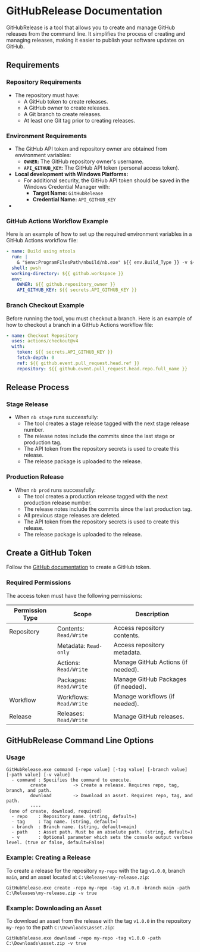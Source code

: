 # GitHubRelease Documentation

GitHubRelease is a tool that allows you to create and manage GitHub releases from the command line. It simplifies the process of creating and managing releases, making it easier to publish your software updates on GitHub.

## Requirements

### Repository Requirements
- The repository must have:
  - A GitHub token to create releases.
  - A GitHub owner to create releases.
  - A Git branch to create releases.
  - At least one Git tag prior to creating releases.

### Environment Requirements
- The GitHub API token and repository owner are obtained from environment variables:
  - **`OWNER`:** The GitHub repository owner's username.
  - **`API_GITHUB_KEY`:** The GitHub API token (personal access token).
- **Local development with Windows Platforms:**
  - For additional security, the GitHub API token should be saved in the Windows Credential Manager with:
    - **Target Name:** `GitHubRelease`
    - **Credential Name:** `API_GITHUB_KEY`
- 
### GitHub Actions Workflow Example
Here is an example of how to set up the required environment variables in a GitHub Actions workflow file:

```yml
- name: Build using ntools
  run: |
    & "$env:ProgramFilesPath/nbuild/nb.exe" ${{ env.Build_Type }} -v ${{ env.Enable_Logging }}
  shell: pwsh
  working-directory: ${{ github.workspace }}
  env:
    OWNER: ${{ github.repository_owner }}
    API_GITHUB_KEY: ${{ secrets.API_GITHUB_KEY }}
```

### Branch Checkout Example
Before running the tool, you must checkout a branch. Here is an example of how to checkout a branch in a GitHub Actions workflow file:

```yml
- name: Checkout Repository
  uses: actions/checkout@v4
  with:
    token: ${{ secrets.API_GITHUB_KEY }}
    fetch-depth: 0
    ref: ${{ github.event.pull_request.head.ref }}
    repository: ${{ github.event.pull_request.head.repo.full_name }}
```

## Release Process

### Stage Release
- When `nb stage` runs successfully:
  - The tool creates a stage release tagged with the next stage release number.
  - The release notes include the commits since the last stage or production tag.
  - The API token from the repository secrets is used to create this release.
  - The release package is uploaded to the release.

### Production Release
- When `nb prod` runs successfully:
  - The tool creates a production release tagged with the next production release number.
  - The release notes include the commits since the last production tag.
  - All previous stage releases are deleted.
  - The API token from the repository secrets is used to create this release.
  - The release package is uploaded to the release.

## Create a GitHub Token

Follow the [GitHub documentation](https://docs.github.com/en/github/authenticating-to-github/keeping-your-account-and-data-secure/creating-a-personal-access-token) to create a GitHub token.

### Required Permissions
The access token must have the following permissions:

| **Permission Type** | **Scope**              | **Description**                          |
|----------------------|------------------------|------------------------------------------|
| Repository           | Contents: `Read/Write`| Access repository contents.              |
|                      | Metadata: `Read-only` | Access repository metadata.              |
|                      | Actions: `Read/Write` | Manage GitHub Actions (if needed).       |
|                      | Packages: `Read/Write`| Manage GitHub Packages (if needed).      |
| Workflow             | Workflows: `Read/Write`| Manage workflows (if needed).           |
| Release              | Releases: `Read/Write`| Manage GitHub releases.                  |

## GitHubRelease Command Line Options

### Usage
```batch
GitHubRelease.exe command [-repo value] [-tag value] [-branch value] [-path value] [-v value]
  - command : Specifies the command to execute.
         create          -> Create a release. Requires repo, tag, branch, and path.
         download        -> Download an asset. Requires repo, tag, and path.
         ----
 (one of create, download, required)
  - repo    : Repository name. (string, default=)
  - tag     : Tag name. (string, default=)
  - branch  : Branch name. (string, default=main)
  - path    : Asset path. Must be an absolute path. (string, default=)
  - v       : Optional parameter which sets the console output verbose level. (true or false, default=False)
```
### Example: Creating a Release
To create a release for the repository `my-repo` with the tag `v1.0.0`, branch `main`, and an asset located at `C:\Releases\my-release.zip`:

```batch
GitHubRelease.exe create -repo my-repo -tag v1.0.0 -branch main -path C:\Releases\my-release.zip -v true
```

### Example: Downloading an Asset
To download an asset from the release with the tag `v1.0.0` in the repository `my-repo` to the path `C:\Downloads\asset.zip`:

```batch
GitHubRelease.exe download -repo my-repo -tag v1.0.0 -path C:\Downloads\asset.zip -v true
```
